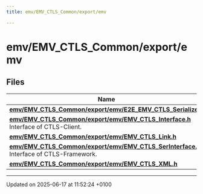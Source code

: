 ```yaml
---
title: emv/EMV_CTLS_Common/export/emv

---
```


# emv/EMV_CTLS_Common/export/emv



## Files

| Name           |
| -------------- |
| **[emv/EMV_CTLS_Common/export/emv/E2E_EMV_CTLS_Serialize.h](_e2_e___e_m_v___c_t_l_s___serialize_8h.md#file-e2e-emv-ctls-serialize.h)**  |
| **[emv/EMV_CTLS_Common/export/emv/EMV_CTLS_Interface.h](_e_m_v___c_t_l_s___interface_8h.md#file-emv-ctls-interface.h)** <br>Interface of CTLS-Client.  |
| **[emv/EMV_CTLS_Common/export/emv/EMV_CTLS_Link.h](_e_m_v___c_t_l_s___link_8h.md#file-emv-ctls-link.h)**  |
| **[emv/EMV_CTLS_Common/export/emv/EMV_CTLS_SerInterface.h](_e_m_v___c_t_l_s___ser_interface_8h.md#file-emv-ctls-serinterface.h)** <br>Interface of CTLS-Framework.  |
| **[emv/EMV_CTLS_Common/export/emv/EMV_CTLS_XML.h](_e_m_v___c_t_l_s___x_m_l_8h.md#file-emv-ctls-xml.h)**  |






-------------------------------

Updated on 2025-06-17 at 11:52:24 +0100
